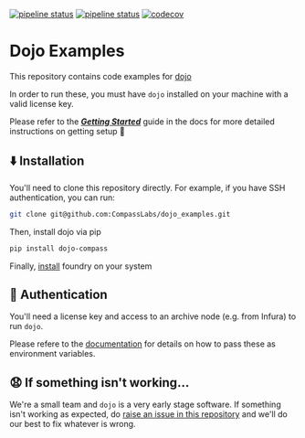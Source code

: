 [![pipeline status](https://github.com/CompassLabs/dojo_examples/actions/workflows/run_all.yml/badge.svg)](https://github.com/CompassLabs/dojo_examples/actions/workflows/run_all.yml)
[![pipeline status](https://github.com/CompassLabs/dojo_examples/actions/workflows/run_sim_with_dashboard.yml/badge.svg)](https://github.com/CompassLabs/dojo_examples/actions/workflows/run_sim_with_dashboard.yml)
[![codecov](https://codecov.io/gh/CompassLabs/dojo_examples/branch/main/graph/badge.svg?token=RJWT1KWPWG)](https://codecov.io/gh/CompassLabs/dojo_examples)


# Dojo Examples


This repository contains code examples for [dojo](https://www.compasslabs.ai#dojo)

In order to run these, you must have `dojo` installed on your machine with a valid license key.  

Please refer to the [***Getting Started***](https://www.compasslabs.ai/docs/getting-started) guide in the docs for more detailed instructions on getting setup  🙂

## ⬇️ Installation

You'll need to clone this repository directly. For example, if you have SSH authentication, you can run:

```bash
git clone git@github.com:CompassLabs/dojo_examples.git
```


Then, install dojo via pip
```bash
pip install dojo-compass
```

Finally, [install](https://book.getfoundry.sh/getting-started/installation) foundry on your system

## 📄 Authentication
You'll need a license key and access to an archive node (e.g. from Infura) to run `dojo`.

Please refere to the [documentation](https://www.compasslabs.ai/docs/getting-started) for details on how to pass these as environment variables.


## 😧 If something isn't working...

We're a small team and `dojo` is a very early stage software. If something isn't working as expected, do [raise an issue in this repository](https://github.com/CompassLabs/dojo_examples/issues) and we'll do our best to fix whatever is wrong.
